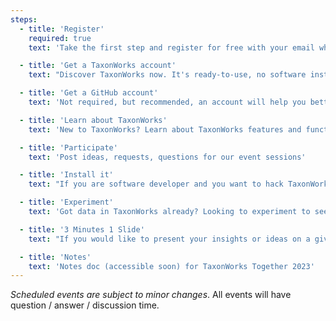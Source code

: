 ```yaml
---
steps:
  - title: 'Register'
    required: true
    text: 'Take the first step and register for free with your email which sends you your Zoom link.'

  - title: 'Get a TaxonWorks account'
    text: "Discover TaxonWorks now. It's ready-to-use, no software installation needed. Send email to dlpaul AT illinois DOT edu"

  - title: 'Get a GitHub account'
    text: 'Not required, but recommended, an account will help you better participate in many aspects of the community and help you get recognition for the work and expertise you contribute.'

  - title: 'Learn about TaxonWorks'
    text: 'New to TaxonWorks? Learn about TaxonWorks features and functions via the <a href="https://www.youtube.com/@TaxonWorks">TaxonWorks YouTube videos</a>'

  - title: 'Participate'
    text: 'Post ideas, requests, questions for our event sessions'

  - title: 'Install it'
    text: "If you are software developer and you want to hack TaxonWorks itself, please start reading install_taxonworks. You Don't Need To Install TW locally to use it. (See number 2 above)."

  - title: 'Experiment'
    text: 'Got data in TaxonWorks already? Looking to experiment to see what your TaxonPages will look like? Try installing this software "locally" (on your computer) to find out. (You will need to install Node on your machine, and git, there’s a link in the above instructions). You can also “see” other sites, if their API is open, look here: https://sandcastle.taxonworks.org/api/v1.'

  - title: '3 Minutes 1 Slide'
    text: "If you would like to present your insights or ideas on a given topic about TaxonWorks, let us know! We'll work it in or add to our post-TaxonWorks Together events. Send email to dlpaul AT illinois DOT edu"

  - title: 'Notes'
    text: 'Notes doc (accessible soon) for TaxonWorks Together 2023'
---
```


_Scheduled events are subject to minor changes_. All events will have question / answer / discussion time.
